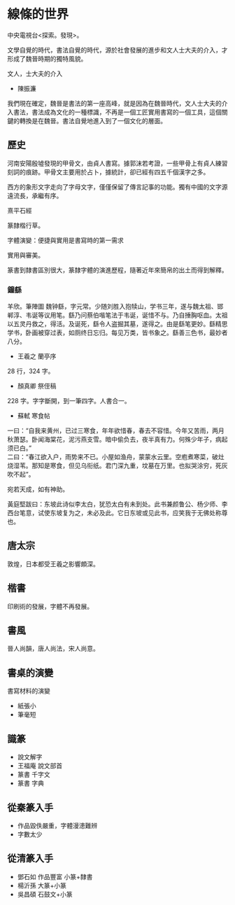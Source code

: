 # 線條的世界

中央電視台<探索。發現>。

文學自覺的時代，書法自覺的時代，源於社會發展的進步和文人士大夫的介入，才形成了魏晉時期的獨特風貌。

文人，士大夫的介入

- 陳振濂

我們現在確定，魏晉是書法的第一座高峰，就是因為在魏晉時代，文人士大夫的介入書法，書法成為文化的一種標識，不再是一個工匠實用書寫的一個工具，這個關鍵的轉換是在魏晉。書法自覺地進入到了一個文化的層面。

## 歷史

河南安陽殷墟發現的甲骨文，由貞人書寫。據郭沫若考證，一些甲骨上有貞人練習刻詞的痕跡。甲骨文主要用於占卜，據統計，卻已經有四五千個漢字之多。

西方的象形文字走向了字母文字，僅僅保留了傳言記事的功能。獨有中國的文字源遠流長，承繼有序。

熹平石經

篆隸楷行草。

字體演變：便捷與實用是書寫時的第一需求

實用與審美。

篆書到隸書區別很大，篆隸字體的演進歷程，隨著近年來簡帛的出土而得到解釋。

### 鐘繇

羊欣。筆陣圖 魏钟繇，字元常。少随刘胜入抱犊山，学书三年，遂与魏太祖、邯郸淳、韦诞等议用笔。繇乃问蔡伯喈笔法于韦诞，诞惜不与。乃自捶胸呕血。太祖以五灵丹救之，得活。及诞死，繇令人盗掘其墓，遂得之。由是繇笔更妙。繇精思学书，卧画被穿过表，如厕终日忘归。每见万类，皆书象之。繇善三色书，最妙者八分。

- 王羲之 蘭亭序

28 行，324 字。

- 顏真卿 祭侄稿

228 字。字字斷開，到一筆四字。人書合一。

- 蘇軾 寒食帖

一曰：“自我来黄州，已过三寒食，年年欲惜春，春去不容惜。今年又苦雨，两月秋萧瑟。卧闻海棠花，泥污燕支雪。暗中偷负去，夜半真有力。何殊少年子，病起须已白。”   
二曰：“春江欲入户，雨势来不已。小屋如渔舟，蒙蒙水云里。空庖煮寒菜，破灶烧湿苇。那知是寒食，但见乌衔纸。君门深九重，坟墓在万里。也拟哭涂穷，死灰吹不起”。

宛若天成，如有神助。

黃庭堅跋曰：东坡此诗似李太白，犹恐太白有未到处。此书兼颜鲁公、杨少师、李西台笔意，试使东坡复为之，未必及此。它日东坡或见此书，应笑我于无佛处称尊也。

## 唐太宗

敦煌，日本都受王羲之影響頗深。

## 楷書

印刷術的發展，字體不再發展。

## 書風

晉人尚韻，唐人尚法，宋人尚意。

## 書桌的演變

書寫材料的演變

- 紙張小
- 筆毫短

## 識篆

- 說文解字
- 王福庵 說文部首
- 篆書 千字文
- 篆書 字典

## 從秦篆入手

- 作品毀佚嚴重，字體漫漶難辨
- 字數太少

## 從清篆入手

- 鄧石如 作品豐富 小篆+隸書
- 楊沂孫 大篆+小篆
- 吳昌碩 石鼓文+小篆
